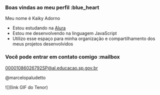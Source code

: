 ### Boas vindas ao meu perfil :blue_heart

Meu nome é Kaiky Adorno

- Estou estudando na [Alura](https://www.alura.com.br)
- Estou me desenvolvendo na linguagem JavaScript
- Utilizo esse espaço para minha organização e compartilhamento dos meus projetos desenvolvidos

### Você pode entrar em contato comigo :mailbox

00001086026792SP@al.educacao.sp.gov.br

@marcelopaludetto

![](link GIF do Tenor)
